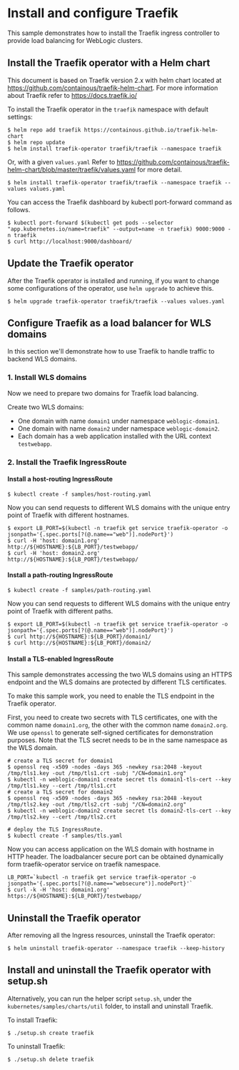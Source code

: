 # Install and configure Traefik

This sample demonstrates how to install the Traefik ingress controller to provide 
load balancing for WebLogic clusters.

## Install the Traefik operator with a Helm chart
This document is based on Traefik version 2.x with helm chart located at https://github.com/containous/traefik-helm-chart.
For more information about Traefik refer to https://docs.traefik.io/

To install the Traefik operator in the `traefik` namespace with default settings:
```
$ helm repo add traefik https://containous.github.io/traefik-helm-chart
$ helm repo update
$ helm install traefik-operator traefik/traefik --namespace traefik
```
Or, with a given `values.yaml` Refer to https://github.com/containous/traefik-helm-chart/blob/master/traefik/values.yaml for more detail.
```
$ helm install traefik-operator traefik/traefik --namespace traefik --values values.yaml
```
You can access the Traefik dashboard by kubectl port-forward command as follows. 
```
$ kubectl port-forward $(kubectl get pods --selector "app.kubernetes.io/name=traefik" --output=name -n traefik) 9000:9000 -n traefik
$ curl http://localhost:9000/dashboard/
```

## Update the Traefik operator
After the Traefik operator is installed and running, if you want to change some configurations of the operator, use `helm upgrade` to achieve this.
```
$ helm upgrade traefik-operator traefik/traefik --values values.yaml 
```

## Configure Traefik as a load balancer for WLS domains
In this section we'll demonstrate how to use Traefik to handle traffic to backend WLS domains.

### 1. Install WLS domains
Now we need to prepare two domains for Traefik load balancing.

Create two WLS domains:
- One domain with name `domain1` under namespace `weblogic-domain1`.
- One domain with name `domain2` under namespace `weblogic-domain2`.
- Each domain has a web application installed with the URL context `testwebapp`.

### 2. Install the Traefik IngressRoute
#### Install a host-routing IngressRoute
```
$ kubectl create -f samples/host-routing.yaml
```
Now you can send requests to different WLS domains with the unique entry point of Traefik with different hostnames.
```
$ export LB_PORT=$(kubectl -n traefik get service traefik-operator -o jsonpath='{.spec.ports[?(@.name=="web")].nodePort}')
$ curl -H 'host: domain1.org' http://${HOSTNAME}:${LB_PORT}/testwebapp/
$ curl -H 'host: domain2.org' http://${HOSTNAME}:${LB_PORT}/testwebapp/
```
#### Install a path-routing IngressRoute
```
$ kubectl create -f samples/path-routing.yaml
```
Now you can send requests to different WLS domains with the unique entry point of Traefik with different paths.
```
$ export LB_PORT=$(kubectl -n traefik get service traefik-operator -o jsonpath='{.spec.ports[?(@.name=="web")].nodePort}')
$ curl http://${HOSTNAME}:${LB_PORT}/domain1/
$ curl http://${HOSTNAME}:${LB_PORT}/domain2/
```
#### Install a TLS-enabled IngressRoute
This sample demonstrates accessing the two WLS domains using an HTTPS endpoint and the WLS domains are protected by different TLS certificates.

To make this sample work, you need to enable the TLS endpoint in the Traefik operator.

First, you need to create two secrets with TLS certificates, one with the common name `domain1.org`, the other with the common name `domain2.org`. We use `openssl` to generate self-signed certificates for demonstration purposes. Note that the TLS secret needs to be in the same namespace as the WLS domain.
```
# create a TLS secret for domain1
$ openssl req -x509 -nodes -days 365 -newkey rsa:2048 -keyout /tmp/tls1.key -out /tmp/tls1.crt -subj "/CN=domain1.org"
$ kubectl -n weblogic-domain1 create secret tls domain1-tls-cert --key /tmp/tls1.key --cert /tmp/tls1.crt
# create a TLS secret for domain2
$ openssl req -x509 -nodes -days 365 -newkey rsa:2048 -keyout /tmp/tls2.key -out /tmp/tls2.crt -subj "/CN=domain2.org"
$ kubectl -n weblogic-domain2 create secret tls domain2-tls-cert --key /tmp/tls2.key --cert /tmp/tls2.crt

# deploy the TLS IngressRoute.
$ kubectl create -f samples/tls.yaml
```
Now you can access application on the WLS domain with hostname in HTTP header.
The loadbalancer secure port can be obtained dynamically form traefik-operator service on traefik namespace. 
```
LB_PORT=`kubectl -n traefik get service traefik-operator -o jsonpath='{.spec.ports[?(@.name=="websecure")].nodePort}'`
$ curl -k -H 'host: domain1.org' https://${HOSTNAME}:${LB_PORT}/testwebapp/
```

## Uninstall the Traefik operator
After removing all the Ingress resources, uninstall the Traefik operator:
```
$ helm uninstall traefik-operator --namespace traefik --keep-history
```
## Install and uninstall the Traefik operator with setup.sh
Alternatively, you can run the helper script `setup.sh`, under the `kubernetes/samples/charts/util` folder, to install and uninstall Traefik.

To install Traefik:
```
$ ./setup.sh create traefik
```
To uninstall Traefik:
```
$ ./setup.sh delete traefik
```

